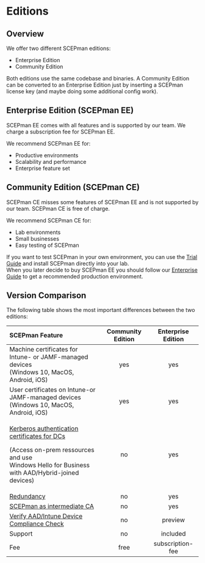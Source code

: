 # Editions

## Overview

We offer two different SCEPman editions:

* Enterprise Edition
* Community Edition

Both editions use the same codebase and binaries. A Community Edition can be converted to an Enterprise Edition just by inserting a SCEPman license key \(and maybe doing some additional config work\).

## Enterprise Edition \(SCEPman EE\)

SCEPman EE comes with all features and is supported by our team. We charge a subscription fee for SCEPman EE.

We recommend SCEPman EE for:

* Productive environments
* Scalability and performance
* Enterprise feature set

## Community Edition \(SCEPman CE\)

SCEPman CE misses some features of SCEPman EE and is not supported by our team. SCEPman CE is free of charge.

We recommend SCEPman CE for:

* Lab environments
* Small businesses
* Easy testing of SCEPman

If you want to test SCEPman in your own environment, you can use the [Trial Guide](deployment/trial-guide.md) and install SCEPman directly into your lab.  
When you later decide to buy SCEPman EE you should follow our [Enterprise Guide](deployment/enterprise-guide.md) to get a recommended production environment.

## Version Comparison

The following table shows the most important differences between the two editions:

<table>
  <thead>
    <tr>
      <th style="text-align:left">SCEPman Feature</th>
      <th style="text-align:center">Community Edition</th>
      <th style="text-align:center">Enterprise Edition</th>
    </tr>
  </thead>
  <tbody>
    <tr>
      <td style="text-align:left">Machine certificates for Intune- or JAMF-managed devices
        <br />(Windows 10, MacOS, Android, iOS)</td>
      <td style="text-align:center">yes</td>
      <td style="text-align:center">yes</td>
    </tr>
    <tr>
      <td style="text-align:left">User certificates on Intune-or JAMF-managed devices
        <br />(Windows 10, MacOS, Android, iOS)</td>
      <td style="text-align:center">yes</td>
      <td style="text-align:center">yes</td>
    </tr>
    <tr>
      <td style="text-align:left">
        <p><a href="https://docs.scepman.com/certificate-deployment/other-1/domain-controller-certificates">Kerberos authentication certificates for DCs</a>
        </p>
        <p>(Access on-prem ressources and use
          <br />Windows Hello for Business with AAD/Hybrid-joined devices)</p>
      </td>
      <td style="text-align:center">no</td>
      <td style="text-align:center">yes</td>
    </tr>
    <tr>
      <td style="text-align:left"><a href="https://docs.scepman.com/scepman-configuration/optional/geo-redundancy">Redundancy</a>
      </td>
      <td style="text-align:center">no</td>
      <td style="text-align:center">yes</td>
    </tr>
    <tr>
      <td style="text-align:left"><a href="https://docs.scepman.com/scepman-configuration/optional/intermediate-certificate">SCEPman as intermediate CA</a>
      </td>
      <td style="text-align:center">no</td>
      <td style="text-align:center">yes</td>
    </tr>
    <tr>
      <td style="text-align:left"><a href="https://docs.scepman.com/scepman-configuration/optional/application-settings#appconfig-intunevalidation-compliancecheck">Verify AAD/Intune Device Compliance Check</a>
      </td>
      <td style="text-align:center">no</td>
      <td style="text-align:center">preview</td>
    </tr>
    <tr>
      <td style="text-align:left">Support</td>
      <td style="text-align:center">no</td>
      <td style="text-align:center">included</td>
    </tr>
    <tr>
      <td style="text-align:left">Fee</td>
      <td style="text-align:center">free</td>
      <td style="text-align:center">subscription-fee</td>
    </tr>
  </tbody>
</table>

